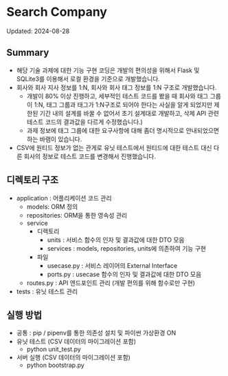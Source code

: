 # Search Company

Updated: 2024-08-28

## Summary
* 해당 기술 과제에 대한 기능 구현 코딩은 개발의 편의성을 위해서 Flask 및 SQLite3를 이용해서 로컬 환경을 기준으로 개발했습니다.
* 회사와 회사 지사 정보를 1:N, 회사와 회사 태그 정보를 1:N 구조로 개발했습니다. 
  - 개발이 80% 이상 진행하고, 세부적인 테스트 코드를 봤을 때 회사와 태그 그룹이 1:N, 태그 그룹과 태그가 1:N구조로 되어야 한다는 사실을 알게 되었지만 제한된 기간 내의 설계를 바꿀 수 없어서 초기 설계대로 개발하고, 삭제 API 관련 테스트 코드의 결과값을 다르게 수정했습니다.) 
  - 과제 정보에 태그 그룹에 대한 요구사항에 대해 좀더 명시적으로 안내되었으면 하는 바램이 있습니다. 
* CSV에 원티드 정보가 없는 관게로 유닛 테스트에서 원티드에 대한 테스트 대신 다른 회사의 정보로 테스트 코드를 변경해서 진행했습니다.

## 디렉토리 구조
* application : 어플리케이션 코드 관리
  - models: ORM 정의
  - repositories: ORM을 통한 영속성 관리
  - service
    - 디렉토리
      - units : 서비스 함수의 인자 및 결과값에 대한 DTO 모음
      - services : models, repositories, units에 의존하여 기능 구현
    - 파일
      - usecase.py : 서비스 레이어의 External Interface
      - ports.py : usecase 함수의 인자 및 결과값에 대한 DTO 모음
  - routes.py : API 엔드포인트 관리 (개발 편의를 위해 함수로만 구현)
* tests : 유닛 테스트 관리

## 실행 방법
* 공통 : pip / pipenv를 통한 의존성 설치 및 파이썬 가상환경 ON
* 유닛 테스트 (CSV 데이터의 마이그레이션 포함)
    - python unit_test.py
* 서버 실행 (CSV 데이터의 마이그레이션 포함)
    - python bootstrap.py
